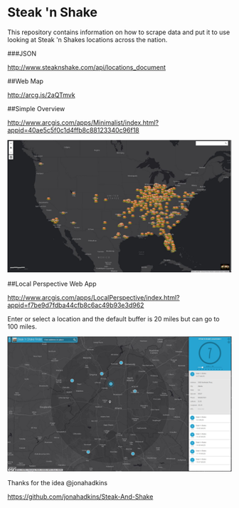 # Steak 'n Shake
This repository contains information on how to scrape data and put it to use looking at Steak 'n Shakes locations across the nation.

###JSON

http://www.steaknshake.com/api/locations_document

##Web Map

http://arcg.is/2aQTmvk

##Simple Overview

http://www.arcgis.com/apps/Minimalist/index.html?appid=40ae5c5f0c1d4ffb8c88123340c96f18

![Screenshot 1](https://github.com/briankingery87/WebScraping/blob/master/SteaknShake/SteaknShakeSimpleMap.JPG)

##Local Perspective Web App

http://www.arcgis.com/apps/LocalPerspective/index.html?appid=f7be9d7fdba44cfb8c6ac49b93e3d962

Enter or select a location and the default buffer is 20 miles but can go to 100 miles.

![Screenshot 2](https://github.com/briankingery87/WebScraping/blob/master/SteaknShake/SteaknShakeFinderMap.JPG)

Thanks for the idea @jonahadkins

https://github.com/jonahadkins/Steak-And-Shake
